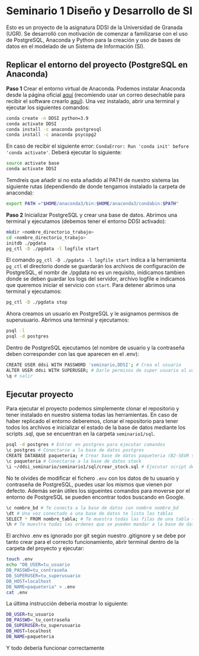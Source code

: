 # Seminario 1 Diseño y Desarrollo de SI

Esto es un proyecto de la asignatura DDSI de la Universidad de Granada (UGR). Se desarrolló con motivación de comenzar a familizarse con el uso de PostgreSQL, Anaconda y Python para la creación y uso de bases de datos en el modelado de un Sistema de Información (SI).

## Replicar el entorno del proyecto (PostgreSQL en Anaconda)

**Paso 1** Crear el entorno virtual de Anaconda. Podemos instalar Anaconda desde la página oficial [aquí](https://www.anaconda.com/products/individual) (recomiendo usar un correo desechable para recibir el software crearlo [aquí](https://temp-mail.org/es/)). Una vez instalado, abrir una terminal y ejecutar los siguientes comandos:
```bash
conda create -n DDSI python=3.9
conda activate DDSI
conda install -c anaconda postgresql
conda install -c anaconda psycopg2 
```

En caso de recibir el siguiente error: `CondaError: Run 'conda init' before 'conda activate'`. 
Deberá ejecutar lo siguiente:
```bash
source activate base
conda activate DDSI
```
Temdreis que añadir si no esta añadido al PATH de nuestro sistema las siguiente rutas (dependiendo de donde tengamos instalado la carpeta de anaconda):
```bash
export PATH ="$HOME/anaconda3/bin:$HOME/anaconda3/condabin:$PATH"

```
**Paso 2** Inicializar PostgreSQL y crear una base de datos. Abrimos una terminal y ejecutamos (debemos tener el entorno DDSI activado):
```bash
mkdir <nombre_directorio_trabajo>
cd <nombre_directorio_trabajo>
initdb ./pgdata
pg_ctl -D ./pgdata -l logfile start
```

El comando `pg_ctl -D ./pgdata -l logfile start` indica a la herramienta `pg_ctl` el directorio donde se guardarán los archivos de configuración de PostgreSQL, el nombr de ./pgdata no es un requisito, inidicamos tambien donde se deben guardar los logs del servidor, archivo logfile e indicamos que queremos iniciar el servicio con `start`. Para detener abrimos una terminal y ejecutamos: 
```bash
pg_ctl -D ./pgdata stop 
```

Ahora creamos un usuario en PostgreSQL y le asignamos permisos de superusuario. Abrimos una terminal y ejecutamos:
```bash
psql -l 
psql -d postgres
```

Dentro de PostgreSQL ejecutamos (el nombre de usuario y la contraseña deben corresponder con las que aparecen en el .env):
```bash
CREATE USER ddsi WITH PASSWORD 'seminario,DDSI'; # Crea el usuario
ALTER USER ddsi WITH SUPERUSER; # Darle permisos de super usuario al usuario
\q # salir
```

## Ejecutar proyecto

Para ejecutar el proyecto podemos simplemente clonar el repositorio y tener instalado en nuestro sistema todas las herramientas. En caso de haber replicado el entorno deberemos, clonar el repositorio para tener todos los archivos e inicializar el estado de la base de datos mediante los scripts .sql, que se encuentran en la carpeta `seminario1/sql`. 
```bash
psql -d postgres # Entrar en postgres para ejecutar comandos
\c postgres # Conectarse a la base de datos postgres
CREATE DATABASE paqueteria; # Crear base de datos paqueteria (B2-SEUR si quereis) 
\c paqueteria # Conectarse a la base de datos stock
\i ~/ddsi_seminario/seminario1/sql/crear_stock.sql # Ejecutar script de SQL para crear tabla (en caso de haber clonado el repositorio en el home)
```

No te olvides de modificar el fichero `.env` con los datos de tu usuario y contraseña de PostgreSQL, puedes usar los mismos que vienen por defecto.
Además serán útiles los sigueintes comandos para moverse por el entorno de PostgreSQL se pueden encontrar todos buscando en Google.
```bash
\c nombre_bd # Te conecta a la base de datos con nombre nombre_bd
\dt # Una vez conectado a una base de datos te lista las tablas 
SELECT * FROM nombre_tabla; # Te muestra todas las filas de una tabla (util para ver si las inserciones han sido correctas)
\h # Te muestra todas las ordenes que se pueden mandar a la base de datos
```

El archivo .env es ignorado por git según nuestro .gitignore y se debe por tanto crear para el correcto funcionamiento, abrir terminal dentro de la carpeta del proyecto y ejecutar:
```bash
touch .env
echo "DB_USER=tu_usuario
DB_PASSWD=tu_contraseña
DB_SUPERUSER=tu_superusuario
DB_HOST=localhost
DB_NAME=paqueteria" > .env 
cat .env
```

La última instrucción deberia mostrar lo siguiente:
```bash
DB_USER=tu_usuario
DB_PASSWD=_tu_contraseña
DB_SUPERUSER=tu_superusuario
DB_HOST=localhost
DB_NAME=paqueteria
```

Y todo debería funcionar correctamente
